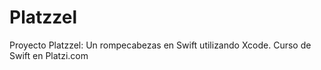 # Platzzel
Proyecto Platzzel: Un rompecabezas en Swift utilizando Xcode. Curso de Swift en Platzi.com
